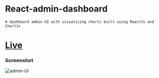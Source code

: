 # React-admin-dashboard
```
A dashboard admin UI with visualizing charts built using ReactJs and ChartJs 
```
# [Live](https://nithish-maker.github.io/react-admin-dashboard/)

### Screenshot 

![admin-UI](https://user-images.githubusercontent.com/53591107/204460237-1b28f0bb-80bb-4dc5-87e5-a63aafe4540f.png)
